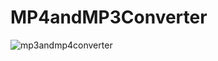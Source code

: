 # MP4andMP3Converter


![mp3andmp4converter](https://github.com/user-attachments/assets/8328d93b-bb02-4d17-b45c-74fbf38e3d3f)




